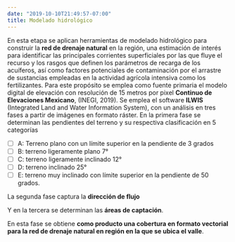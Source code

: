 ```yaml
---
date: "2019-10-10T21:49:57-07:00"
title: Modelado hidrológico
---
```

En esta etapa se aplican herramientas de modelado hidrológico para construir la **red de drenaje natural** en la región, una estimación de interés para identificar las principales corrientes superficiales por las que fluye el recurso y los rasgos que definen los parámetros de recarga de los acuíferos, así como factores potenciales de contaminación por el arrastre de sustancias empleadas en la actividad agrícola intensiva como los fertilizantes. 
Para este propósito se emplea como fuente primaria el modelo digital de elevación con resolución de 15 metros por pixel **Continuo de Elevaciones Mexicano**, (INEGI, 2019). Se emplea el software **ILWIS** (Integrated Land and Water Information System), con un análisis en tres fases a partir de imágenes en formato ráster. 
En la primera fase se determinan las pendientes del terreno y su respectiva clasificación en 5 categorías

- [ ] A: Terreno plano con un límite superior en la pendiente de 3 grados 
- [ ] B: terreno ligeramente plano 7°
- [ ] C: terreno ligeramente inclinado 12° 
- [ ] D: terreno inclinado 25°
- [ ] E: terreno muy inclinado con límite superior en la pendiente de 50 grados. 

La segunda fase captura la **dirección de flujo** 

Y en la tercera se determinan las **áreas de captación**.  

En esta fase se obtiene **como producto una cobertura en formato vectorial para la red de drenaje natural en región en la que se ubica el valle**.
